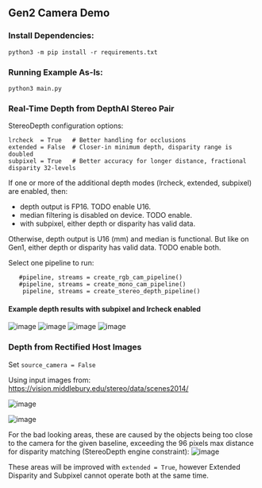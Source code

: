 ## Gen2 Camera Demo

### Install Dependencies:
`python3 -m pip install -r requirements.txt`

### Running Example As-Is:
`python3 main.py`

### Real-Time Depth from DepthAI Stereo Pair

StereoDepth configuration options:
```
lrcheck  = True   # Better handling for occlusions
extended = False  # Closer-in minimum depth, disparity range is doubled 
subpixel = True   # Better accuracy for longer distance, fractional disparity 32-levels
```

If one or more of the additional depth modes (lrcheck, extended, subpixel) are enabled, then:
 - depth output is FP16. TODO enable U16.
 - median filtering is disabled on device. TODO enable.
 - with subpixel, either depth or disparity has valid data.

Otherwise, depth output is U16 (mm) and median is functional. But like on Gen1, either depth or disparity has valid data. TODO enable both.


Select one pipeline to run:
```
   #pipeline, streams = create_rgb_cam_pipeline()
   #pipeline, streams = create_mono_cam_pipeline()
    pipeline, streams = create_stereo_depth_pipeline()
```

#### Example depth results with subpixel and lrcheck enabled

![image](https://user-images.githubusercontent.com/32992551/99454609-e59eaa00-28e3-11eb-8858-e82fd8e6eaac.png)
![image](https://user-images.githubusercontent.com/32992551/99454680-fea75b00-28e3-11eb-80bc-2004016d75e2.png)
![image](https://user-images.githubusercontent.com/32992551/99454698-0404a580-28e4-11eb-9cda-462708ef160d.png)
![image](https://user-images.githubusercontent.com/32992551/99454589-dfa8c900-28e3-11eb-8464-e719302d9f04.png)

### Depth from Rectified Host Images

Set `source_camera = False`

Using input images from: https://vision.middlebury.edu/stereo/data/scenes2014/

![image](https://user-images.githubusercontent.com/60824841/99694663-589b5280-2a95-11eb-94fe-3f9cc2afc158.png)

![image](https://user-images.githubusercontent.com/60824841/99694401-0eb26c80-2a95-11eb-8728-403665024750.png)

For the bad looking areas, these are caused by the objects being too close to the camera for the given baseline, exceeding the 96 pixels max distance for disparity matching (StereoDepth engine constraint):
![image](https://user-images.githubusercontent.com/60824841/99696549-7cf82e80-2a97-11eb-9dbd-3e3645be210f.png)

These areas will be improved with `extended = True`, however Extended Disparity and Subpixel cannot operate both at the same time.

